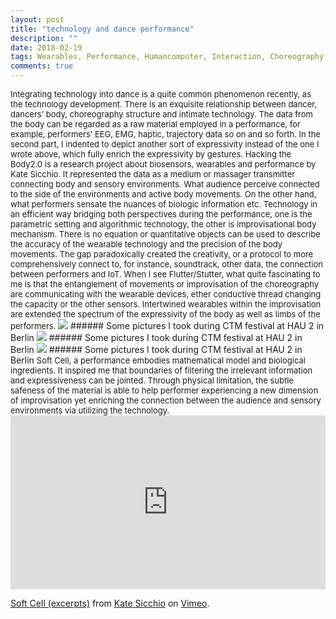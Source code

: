 ```yaml
---
layout: post
title: "technology and dance performance"
description: ""
date: 2018-02-19
tags: Wearables, Performance, Humancomputer, Interaction, Choreography
comments: true
---
```


<font size="2">
Integrating technology into dance is a quite common phenomenon recently, as the technology development. There is an exquisite relationship between dancer, dancers’ body, choreography structure and intimate technology. The data from the body can be regarded as a raw material employed in a performance, for example, performers’ EEG, EMG, haptic, trajectory data so on and so forth. In the second part, I indented to depict another sort of expressivity instead of the one I wrote above, which fully enrich the expressivity by gestures. Hacking the Body2.0 is a research project about biosensors, wearables and performance by Kate Sicchio. It represented the data as a medium or massager transmitter connecting body and sensory environments. What audience perceive connected to the side of the environments and active body movements. On the other hand, what performers sensate the nuances of biologic information etc.
</font>
<font size="2">
Technology in an efficient way bridging both perspectives during the performance, one is the parametric setting and algorithmic technology, the other is improvisational body mechanism. There is no equation or quantitative objects can be used to describe the accuracy of the wearable technology and the precision of the body movements. The gap paradoxically created the creativity, or a protocol to more comprehensively connect to, for instance, soundtrack, other data, the connection between performers and IoT.
</font>
<font size="2">
When I see Flutter/Stutter, what quite fascinating to me is that the entanglement of movements or improvisation of the choreography are communicating with the wearable devices, ether conductive thread changing the capacity or the other sensors. Intertwined wearables within the improvisation are extended the spectrum of the expressivity of the body as well as limbs of the performers.
</font>
<img src="/friendred_blog/assets/images/CTM-festival1.jpeg">
###### Some pictures I took during CTM festival at HAU 2 in Berlin

<img src="/friendred_blog/assets/images/CTM-festival2.jpeg">
###### Some pictures I took during CTM festival at HAU 2 in Berlin

<img src="/friendred_blog/assets/images/CTM-festival3.jpeg">
###### Some pictures I took during CTM festival at HAU 2 in Berlin

<font size="2">
Soft Cell, a performance embodies mathematical model and biological ingredients. It inspired me that boundaries of filtering the irrelevant information and expressiveness can be jointed. Through physical limitation, the subtle safeness of the material is able to help performer experiencing a new dimension of improvisation yet enriching the connection between the audience and sensory environments via utilizing the technology.
</font>

<div style="padding:55.17% 0 0 0;position:relative;"><iframe src="https://player.vimeo.com/video/255457559?title=0&byline=0&portrait=0" style="position:absolute;top:0;left:0;width:100%;height:100%;" frameborder="0" webkitallowfullscreen mozallowfullscreen allowfullscreen></iframe></div><script src="https://player.vimeo.com/api/player.js"></script>
<p><a href="https://vimeo.com/255457559">Soft Cell (excerpts)</a> from <a href="https://vimeo.com/user5717715">Kate Sicchio</a> on <a href="https://vimeo.com">Vimeo</a>.</p>
